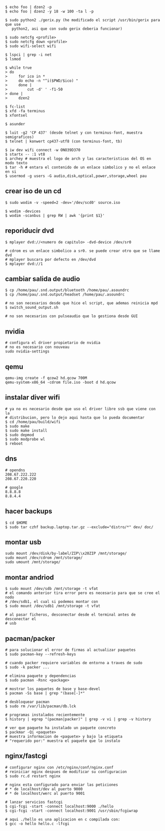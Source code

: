     $ echo foo | dzen2 -p
    $ echo foo | dzen2 -y 18 -w 100 -ta l -p

    $ sudo python2 ./gerix.py (he modificado el script /usr/bin/gerix para que use
       python2, asi que con sudo gerix deberia funcionar)

    $ sudo netcfg <profile>
    $ sudo netcfg down <profile>
    $ sudo wifi-select wifi

    $ lspci | grep -i net
    $ lsmod

    $ while true
    > do
    >     for ico in *
    >     do echo -n "^i($PWD/$ico) "
    >     done |
    >         cut -d' ' -f1-50
    > done |
    >     dzen2 

    $ fc-list
    $ xfd -fa terminus
    $ xfontsel

    $ asunder

    $ luit -g2 'CP 437' (desde telnet y con terminus-font, muestra semigraficos)
    $ telnet | konwert cp437-utf8 (con terminus-font, tb)

    $ iw dev wifi connect -w ONO39D370 
    $ startx -- :1 vt8
    $ archey # muestra el logo de arch y las caracteristicas del OS en modo texto
    $ tar -h # entara el contenido de un enlace simbolico y no el enlace en si
    $ usermod -g users -G audio,disk,optical,power,storage,wheel pau

crear iso de un cd
------------------
    $ sudo wodim -v -speed=2 -dev='/dev/scd0' source.iso

    $ wodim -devices
    $ wodim -scanbus | grep RW | awk '{print $1}'

reporiducir dvd
---------------
    $ mplayer dvd://<numero de capitulo> -dvd-device /dev/sr0

    # cdrom es un enlace simbolico a sr0. se puede crear otro que se llame dvd
    # mplayer buscara por defecto en /dev/dvd
    $ mplayer dvd://1

cambiar salida de audio
-----------------------
    $ cp /home/pau/.snd.output/bluetooth /home/pau/.asoundrc
    $ cp /home/pau/.snd.output/headset /home/pau/.asoundrc

    # no son necesarios desde que hice el script, que ademas reinicia mpd
    $ switch_sound_output.sh

    # no son necesarios con pulseaudio que lo gestiona desde GUI

nvidia
------
    # configura el driver propietario de nvidia
    # no es necesario con nouveau
    sudo nvidia-settings

qemu
----
    qemu-img create -f qcow2 hd.qcow 700M
    qemu-system-x86_64 -cdrom file.iso -boot d hd.qcow

instalar diver wifi
-------------------
    # ya no es necesario desde que uso el driver libre ssb que viene con la
    # distribucion, pero lo dejo aqui hasta que lo pueda documentar
    $ cd /home/pau/build/wifi
    $ sudo make
    $ sudo make install
    $ sudo depmod
    $ sudo modprobe wl
    $ reboot

dns
---
    # opendns
    208.67.222.222
    208.67.220.220

    # google
    8.8.8.8
    8.8.4.4

hacer backups
-------------
    $ cd $HOME
    $ sudo tar czhf backup.laptop.tar.gz --exclude="distro/*" dev/ doc/

montar usb
----------
    sudo mount /dev/disk/by-label/ZIP\\x20ZIP /mnt/storage/
    sudo mount /dev/cdrom /mnt/storage/
    sudo umount /mnt/storage/

montar andriod
--------------
    $ sudo mount /dev/sdb /mnt/storage -t vfat
    # el comando anterior tira error pero es necesario para que se cree el nodo
    # /dev/sdb1, el cual si podemos montar con
    $ sudo mount /dev/sdb1 /mnt/storage -t vfat

    # al pasar ficheros, desconectar desde el terminal antes de desconectar el
    # usb

pacman/packer
-------------
    # para solucionar el error de firmas al actualizar paquetes
    $ sudo pacman-key --refresh-keys

    # cuando packer requiere variables de entorno a traves de sudo
    $ sudo -k packer ...

    # elimina paquete y dependencias
    $ sudo pacman -Rsnc <package>

    # mostrar los paquetes de base y base-devel
    $ pacman -Ss base | grep "(base[-]*"

    # desbloquear pacman
    $ sudo rm /var/lib/pacman/db.lck

    # programas instalados recientemente
    $ history | egrep "(pacman|packer)" | grep -v vi | grep -v history

    # ver que paquete ha instalado un paquete concreto
    $ packmar -Qi <paquete>
    # muestra informacion de <paquete> y bajo la etiqueta
    # "requerido por:" muestra el paquete que lo instalo

nginx/fastcgi
-------------
    # configurar nginx con /etc/nginx/conf/nginx.conf
    # reiniciar nginx despues de modificar su configuracion
    $ sudo rc.d restart nginx

    # nginx esta configurado para enviar las peticiones 
    # * de localhost/dev al puerto 9000
    # * de localhost/werc al puerto 9001

    # lanzar servicios fastcgi
    $ cgi-fcgi -start -connect localhost:9000 ./hello
    $ cgi-fcgi -start -connect localhost:9001 /usr/sbin/fcgiwrap

    # aqui ./hello es una aplicacion en c compilada con:
    $ gcc -o hello hello.c -lfcgi
